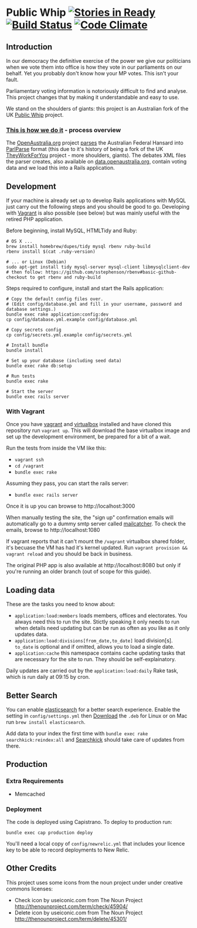 # Public Whip [![Stories in Ready](https://badge.waffle.io/openaustralia/publicwhip.png?label=ready)](https://waffle.io/openaustralia/publicwhip) [![Build Status](https://travis-ci.org/openaustralia/publicwhip.svg?branch=master)](https://travis-ci.org/openaustralia/publicwhip) [![Code Climate](https://codeclimate.com/github/openaustralia/publicwhip.png)](https://codeclimate.com/github/openaustralia/publicwhip)

## Introduction

In our democracy the definitive exercise of the power we give our politicians
when we vote them into office is how they vote in our parliaments on our behalf.
Yet you probably don't know how your MP votes. This isn't your fault.

Parliamentary voting information is notoriously difficult to find and analyse.
This project changes that by making it understandable and easy to use.

We stand on the shoulders of giants: this project is an Australian fork of the
UK [Public Whip](http://www.publicwhip.org.uk/) project.

### [This is how we do it](https://www.youtube.com/watch?v=0hiUuL5uTKc) - process overview

The [OpenAustralia.org](http://www.openaustralia.org.au) project
[parses](https://github.com/openaustralia/openaustralia-parser) the Australian
Federal Hansard into [ParlParse](http://parser.theyworkforyou.com/) format (this
due to it's history of being a fork of the UK
[TheyWorkForYou](http://www.theyworkforyou.com/) project - more shoulders,
giants). The debates XML files the parser creates, also available on
[data.openaustralia.org](http://data.openaustralia.org.au/), contain voting data
and we load this into a Rails application.

## Development

If your machine is already set up to develop Rails applications with MySQL just
carry out the following steps and you should be good to go. Developing with
[Vagrant](https://www.vagrantup.com/) is also possible (see below) but was
mainly useful with the retired PHP application.

Before beginning, install MySQL, HTMLTidy and Ruby:

```
# OS X ...
brew install homebrew/dupes/tidy mysql rbenv ruby-build
rbenv install $(cat .ruby-version)

# ... or Linux (Debian)
sudo apt-get install tidy mysql-server mysql-client libmysqlclient-dev
# then follow: https://github.com/sstephenson/rbenv#basic-github-checkout to get rbenv and ruby-build
```

Steps required to configure, install and start the Rails application:

```
# Copy the default config files over.
# (Edit config/database.yml and fill in your username, password and database settings.)
bundle exec rake application:config:dev
cp config/database.yml.example config/database.yml

# Copy secrets config
cp config/secrets.yml.example config/secrets.yml

# Install bundle
bundle install

# Set up your database (including seed data)
bundle exec rake db:setup

# Run tests
bundle exec rake

# Start the server
bundle exec rails server
```

### With Vagrant

Once you have [vagrant][1] and [virtualbox][2] installed and have cloned this
repository run `vagrant up`. This will download the base virtualbox image
and set up the development environment, be prepared for a bit of a wait.

Run the tests from inside the VM like this:

* `vagrant ssh`
* `cd /vagrant`
* `bundle exec rake`

Assuming they pass, you can start the rails server:

* `bundle exec rails server`

Once it is up you can browse to http://localhost:3000

When manually testing the site, the "sign up" confirmation emails will
automatically go to a dummy smtp server called [mailcatcher][3]. To check the
emails, browse to http://localhost:1080

If vagrant reports that it can't mount the `/vagrant` virtualbox shared folder,
it's becuase the VM has had it's kernel updated. Run
`vagrant provision && vagrant reload` and you should be back in business.

The original PHP app is also available at http://localhost:8080 but only if
you're running an older branch (out of scope for this guide).

[1]: http://www.vagrantup.com/
[2]: https://www.virtualbox.org/
[3]: http://mailcatcher.me/

## Loading data

These are the tasks you need to know about:

* `application:load:members` loads members, offices and electorates. You always
need this to run the site. Stictly speaking it only needs to run when details
need updating but can be run as often as you like as it only updates data.
* `application:load:divisions[from_date,to_date]` load division[s]. `to_date` is
optional and if omitted, allows you to load a single date.
* `application:cache` this namespace contains cache updating tasks that are
necessary for the site to run. They should be self-explainatory.

Daily updates are carried out by the `application:load:daily` Rake task,
which is run daily at 09:15 by cron.

## Better Search

You can enable [elasticsearch](https://www.elasticsearch.org/) for a better search experience.
Enable the setting in `config/settings.yml` then [Download](http://www.elasticsearch.org/download)
the `.deb` for Linux or on Mac run `brew install elasticsearch`.

Add data to your index the first time with `bundle exec rake searchkick:reindex:all` and
[Searchkick](https://github.com/ankane/searchkick) should take care of updates from there.

## Production

### Extra Requirements

* Memcached

### Deployment

The code is deployed using Capistrano. To deploy to production run:

    bundle exec cap production deploy

You'll need a local copy of `config/newrelic.yml` that includes your licence
key to be able to record deployments to New Relic.

## Other Credits

This project uses some icons from the noun project under under creative commons licenses:

* Check icon by useiconic.com from The Noun Project
http://thenounproject.com/term/check/45904/
* Delete icon by useiconic.com from The Noun Project
http://thenounproject.com/term/delete/45301/
